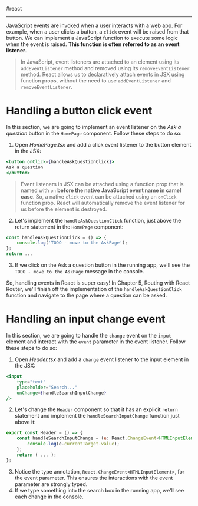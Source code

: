 #react

---

JavaScript events are invoked when a user interacts with a web app. For example, when a user clicks a button, a `click` event will be raised from that button. We can implement a JavaScript function to execute some logic when the event is raised. **This function is often referred to as an event listener**.

> In JavaScript, event listeners are attached to an element using its `addEventListener` method and removed using its `removeEventListener` method. 
> React allows us to declaratively attach events in JSX using function props, without the need to use `addEventListener` and `removeEventListener`. 

# Handling a button click event

In this section, we are going to implement an event listener on the *Ask a question* button in the `HomePage` component. Follow these steps to do so:
1. Open *HomePage.tsx* and add a click event listener to the button element in the JSX:
```jsx
<button onClick={handleAskQuestionClick}>
Ask a question
</button>
```

> Event listeners in JSX can be attached using a function prop that is named with `on` **before the native JavaScript event name in camel case**. So, a native `click` event can be attached using an `onClick` function prop. React will automatically remove the event listener for us before the element is destroyed.

2. Let's implement the `handleAskQuestionClick` function, just above the return statement in the `HomePage` component:
```jsx
const handleAskQuestionClick = () => {
	console.log('TODO - move to the AskPage');
};
return ...
```
3. If we click on the Ask a question button in the running app, we'll see the `TODO - move to the AskPage` message in the console.

So, handling events in React is super easy! In Chapter 5, Routing with React Router, we'll finish off the implementation of the `handleAskQuestionClick` function and navigate to the page where a question can be asked.

# Handling an input change event

In this section, we are going to handle the `change` event on the `input` element and interact with the `event` parameter in the event listener. Follow these steps to do so:
1. Open *Header.tsx* and add a `change` event listener to the input element in the JSX:
```jsx
<input
	type="text"
	placeholder="Search..."
	onChange={handleSearchInputChange}
/>
```

2. Let's change the `Header` component so that it has an explicit `return` statement and implement the `handleSearchInputChange` function just above it:
```jsx
export const Header = () => {
	const handleSearchInputChange = (e: React.ChangeEvent<HTMLInputElement>) => {
		console.log(e.currentTarget.value);
	};
	return ( ... );
};
```

3. Notice the type annotation, `React.ChangeEvent<HTMLInputElement>`, for the event parameter. This ensures the interactions with the event parameter are strongly typed.
4. If we type something into the search box in the running app, we'll see each change in the console.
